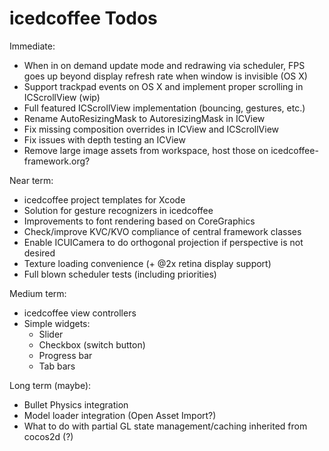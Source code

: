 icedcoffee Todos
================

Immediate:
* When in on demand update mode and redrawing via scheduler, FPS goes up beyond display
  refresh rate when window is invisible (OS X)
* Support trackpad events on OS X and implement proper scrolling in ICScrollView (wip)
* Full featured ICScrollView implementation (bouncing, gestures, etc.)
* Rename AutoResizingMask to AutoresizingMask in ICView
* Fix missing composition overrides in ICView and ICScrollView
* Fix issues with depth testing an ICView
* Remove large image assets from workspace, host those on icedcoffee-framework.org?

Near term:
* icedcoffee project templates for Xcode
* Solution for gesture recognizers in icedcoffee
* Improvements to font rendering based on CoreGraphics
* Check/improve KVC/KVO compliance of central framework classes
* Enable ICUICamera to do orthogonal projection if perspective is not desired
* Texture loading convenience (+ @2x retina display support)
* Full blown scheduler tests (including priorities)

Medium term:
* icedcoffee view controllers
* Simple widgets:
  * Slider
  * Checkbox (switch button)
  * Progress bar
  * Tab bars

Long term (maybe):
* Bullet Physics integration
* Model loader integration (Open Asset Import?)
* What to do with partial GL state management/caching inherited from cocos2d (?)
